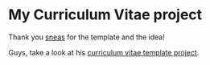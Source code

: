 # My Curriculum Vitae project

Thank you [sneas](https://github.com/sneas) for the template and the idea! 

Guys, take a look at his [curriculum vitae template project](https://github.com/sneas/cv-template).
